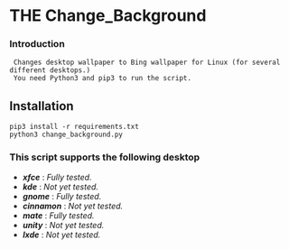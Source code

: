 # THE Change_Background

### Introduction
     Changes desktop wallpaper to Bing wallpaper for Linux (for several different desktops.)
     You need Python3 and pip3 to run the script.

## Installation
    pip3 install -r requirements.txt
    python3 change_background.py
 
### This script supports the following desktop
   - _**xfce**_        :   _Fully tested._
   - _**kde**_         :   _Not yet tested._
   - _**gnome**_       :   _Fully tested._
   - _**cinnamon**_    :   _Not yet tested._
   - _**mate**_        :   _Fully tested._
   - _**unity**_       :   _Not yet tested._       
   - _**lxde**_        :   _Not yet tested._
    
